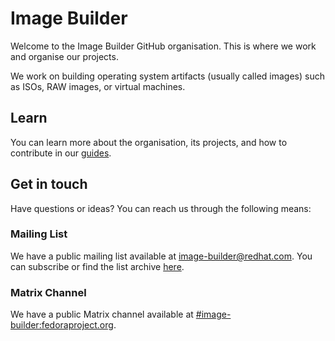 # Image Builder

Welcome to the Image Builder GitHub organisation. This is where we work and organise our projects.

We work on building operating system artifacts (usually called images) such as ISOs, RAW images, or virtual machines.

## Learn

You can learn more about the organisation, its projects, and how to contribute in our [guides](https://osbuild.org/guides).

## Get in touch

Have questions or ideas? You can reach us through the following means:

### Mailing List

We have a public mailing list available at [image-builder@redhat.com](mailto:image-builder@redhat.com). You can subscribe or find the list archive [here](https://listman.redhat.com/mailman/listinfo/image-builder).

### Matrix Channel

We have a public Matrix channel available at [#image-builder:fedoraproject.org](https://matrix.to/#/#image-builder:fedoraproject.org).
